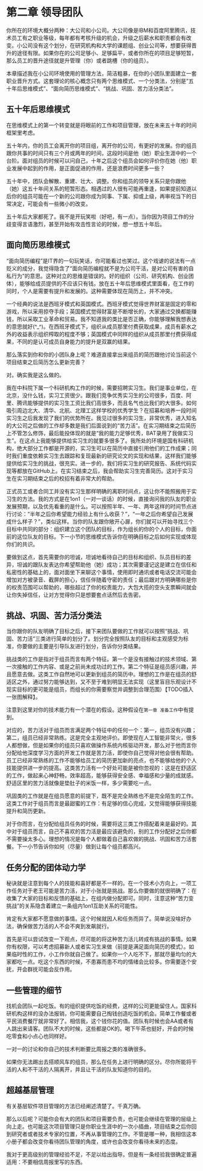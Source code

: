 # 第二章 领导团队

你所在的环境大概分两种：大公司和小公司。大公司像是IBM和百度阿里腾讯，技术员工有之职业等级，每年都有考核升级的机会，升级之后薪水和职责都会有改变。小公司没有这个划分，在研究机构和大学的课题组、创业公司等，想要获得晋升的途径有限。如果你在的公司足够小、足够扁平，或者你所在的项目足够短暂，那么员工的晋升途径就是升管理（你）或者跳槽（你的组员）。

本章描述我在小公司环境使用的管理方法，简洁粗暴，在你的小团队里面建立一套职业晋升方式。这套理论的核心概念只有两个思维模式、一个分类法，分别是“五十年后思维模式”、“面向简历思维模式”、“挑战、巩固、苦力活分类法”。

## 五十年后思维模式

在思维模式上的第一个转变就是将眼前的工作和项目管理，放在未来五十年的时间框架里考虑。

五十年内，你的员工会离开你的项目组，离开你的公司，有更好的发展。你的组员跟你共事的时间只有三个月或两年的时间，这段时间是他（她）职业生涯中的一个台阶。面对组员的时候可以问自己，十年之后这个组员会如何评价你在她（他）职业发展中起到的作用，是正面促进的作用，还是浪费时间更多一些？

五十年中，团队会解散、重建、壮大、调整。你和组员的领导关系只是你跟他（她）这五十年间关系的短暂形态。相遇过的人很有可能再重逢，如果提前知道以后你的组员可能在一个新的公司跟你成为同事、下属、抑或上级，再审视当下的日常决定，可能会有一些微小的改变。

五十年后大家都死了。我不是开玩笑啦（好吧，有一点）。当你因为项目工作的分歧变得言语激烈，甚至开始有攻击性言论的时候，想一想五十年后。

## 面向简历思维模式

“面向简历编程”是IT界的一句玩笑话，你可能看过也笑过。这个戏谑的说法有一点贬义的成分，我觉得隐含了“面向简历编程就不是为公司干活，是对公司有害的自私行为”的意思。这种对立的思维是错误的。好的组织（公司、研究机构、创业团体），能够给成员提供的不应该只有钱。放在五十年后思维模式里面看，在工作的同时，个人是需要有提升和发展的。这种需要体现在简历上，并不冲突。

一个经典的说法是西班牙模式和英国模式。西班牙模式觉得世界财富是固定的零和游戏，所以采用掠夺手段；英国模式觉得财富是不断增长的，大家通过交换都能赚钱，所以采取工业革命和贸易。我不知道我的类比是否正确，你能够理解我想表达的意思就好(^\_^)。在西班牙模式下，组织从成员那里付费获取成果，成员有薪水之外的收益表示组织榨取的程度不够；英国模式中同样的组织从成员那里付费获得成果，不同的是认可成员自身能力的提升是双赢的结果。

那么落实到你和你的小团队身上呢？难道直接拿出来组员的简历跟他讨论当前这个项目结束之后简历怎么更新完善？

对。确实我是这么做的。

我在中科院下属一个科研机构工作的时候，需要招聘实习生。我们是事业单位，在北京，没什么钱，实习工资很少。跟我们竞争优秀实习生的公司很多，百度、阿里、腾讯能够提供的实习生工资比我们高很多，而且名气也比我们的大很多。如何吸引周边北大、清华、北航、北理工这样学校的优秀学生？在招募和培养一段时间实习生之后我发现了我们的优势所在。我见过很多的实习生，非常优秀，进入知名的大公司之后做的工作却多数是我们后面说到的“苦力活”。在实习期结束之后简历上不管怎么修饰，最后能投体现的就是“我的能力足够优秀，BAT录用了我做实习生”。在这点上我能够提供给实习生的就要多很多了。我所处的环境是国有科研机构，绝大部分工作都是开源的，实习生可以在简历中直接引用他们的工作成果；同时我们重度依赖实习生去跟踪和复现最新的研究论文的实现和结果，这样我们能够提供给实习生的挑战，很充实。进一步的，我们将实习生的研究报告、系统代码实现等都放在GitHub上。在实习结束之后，我会帮助实习生完善简历。这对于实习生在实习期结束之后的校招有着非常大的帮助。

正式员工或者合同工并没有实习生那样明确的离职时间点，这让你不能照搬用于实习生的方法。我的方式是在1on1（一对一谈话）的时候，直接询问我的队友的职业发展预期，以及优先看重的是什么。可以按照半年、一年、两年这样的时间节点进行讨论：“半年之后你希望能力经验上有什么收获？”，“一年之后你希望自己发展成什么样子？”，类似这样。当你的队友跟你敞开心扉，你们就可以开始寻找三个目标中共同的部分：组织建立这个团队的目标，作为组长的你的个人的目标，你面前的这位队友的目标。下一小节的思维模式告诉你在明确目标之后如何实现或体现你们的共识。

要做到这点，首先需要你的坦诚，坦诚地看待自己的目标和组织、队员目标的差异，坦诚的跟队友表达你希望帮助他（她）成功；其次需要谨记这是建立在信任和私密性的基础上的，面对面坐下来聊这个事情，使用即时通讯或者电话交流可能会增加对方被录音、截屏的担心，信任伴随着守密的责任；最后跟对方明确哪些是你的权责范围可以帮助的，哪些超过了你的权责能力，大包大揽的空头支票瞬间就会让你失掉信任，让对方觉得你只是想要套点话然后去告密。

## 挑战、巩固、苦力活分类法

当你跟你的队友明确了目标之后，接下来团队要做的工作就可以按照“挑战、巩固、苦力活”三类进行简单的划分了。划分完全按照队友的目标和主观感受为标准，你要做的主要是引导队友进行划分，告诉你分类结果。

挑战类的工作是指对于组员而言有两个特征。第一个是没有接触过的技术领域、第一次接触的工作内容、或是之前尚未成功过的工作。第二个特征是组员感兴趣，并且愿意去做。这类工作自然地可以更新到组员的简历中。理想的工作是在组员的舒适区之外，通过努力能够达到，又不至于难到明显无法实现（这里盲目乐观设计不现实目标的更可能是组员，而组长的你需要察觉并调整到合理范围）【TODO插入一张图解释】。

注意到这里对你的技术能力有一个潜在的假设。这种假设在`第一章 准备工作`中有提到。

对应的，苦力活对于组员而言满足两个特征中的任何一个：第一，组员没有兴趣；第二，组员已经非常熟练。这是完全主观地评价。即使现在人工智能非常火，很多人都想做，但是如果你的组员只喜欢做操作系统内核驱动开发，那么对于他而言你分配给他深度学习方面的开发工作就是苦力活，即使你自己觉得对他会很有帮助。员工已经非常熟练的工作不能够给员工的简历更加新的亮点，也不能够给他的个人技能提供进一步的提高。这类苦力活有一个好处可能是被你忽视的：这是在舒适区的工作，做起来心神舒畅，效率超高，能够获得安全感、幸福感和少量的成就感。舒适区里的苦力活就像是垫肚子的米饭一样，多少需要吃一点。

巩固类的工作就是在组员愿意的前提下，既不是完全熟练也不是完全陌生的工作。这类工作对于组员而言是最甜蜜的工作：有足够的信心完成，又觉得能够获得技能提升和简历更新。

对于你而言，在分配给组员任务的时候，需要将这三类工作搭配着来是最好的。其中对于组员而言，自己不喜欢的苦力活是最应该避免的，别的工作分配好之后你都不需要操太多心。理想的情况是每个人都做着自己喜欢做的挑战、巩固和苦力活套餐。下一小节告诉你如何（尽量）做到让每个组员都高兴。

## 任务分配的团体动力学

秘诀就是注意到每个人的技能和喜好都是不一样的。在一个技术小方向上，一项工作任务对于老王可能是苦力活，对于小张就是挑战。那么你要做的就很明确了：在收集了大家的目标和反馈的基础上，在组内做分配即可。同时，注意这种“苦力变挑战”的关系隐含着建立一条组内1on1互助关系的可能性。

肯定有大家都不愿意做的事情。这个时候就因人和任务而异了。简单说没啥好办法，确保做苦力活的人不会不爽到发飙就行。

首先是可以尝试改变一下观点，尽可能的将这种苦力活儿转成有挑战的事情。如果你有权限，可以考虑招募新人或者实习生来做（前提是满足面向简历的模式）。如果临时性的工作，小工作你就自己做了。如果你一个人吃不下，那就尽量均匀的大家都吃一点。吃这个东西的时候，不患寡而患不均的情绪会比较多。你需要逐个安抚，开会群抚可能会反作用。

## 一些管理的细节

找机会团队一起吃饭。有的组织提供吃饭的经费，这样的公司更能留住人。国家科研机构这样的没办法报销，你可能需要自己掏钱创造吃饭的机会。简单工作餐或者平民消费餐厅就非常好了。相信我，这个钱你花的值。团队有时候也会AA或者有人跳出来请客。团队不大的时候，这些都是OK的。喝下午茶也挺好，开会的时候吃零食和小点心也同样好。

一对一的讨论和你自己的技术判断要比周报之类的准确很多。

如果你无法踢出去搭顺风车的组员，那么在任务上进行明确的区分。尽你所能将干活的人和不干活的人隔离开，并且让干活的队友知道你的目的。

## 超越基层管理

有关基层软件项目管理的方法已经阐述清楚了。千真万确。

那么以后呢？可能你会有大的团队和项目需要负责，也可能会继续在管理的层级上向上走。也可能这次项目管理只是你职业生涯中的一次小插曲，项目结束之后你回到研究者或者技术专家的位置，不再从事管理的工作。不管是哪一种，我相信这本小册子都会改变你看待团队管理的角度，或许也会改变你看待未来的态度。

我对于更高级别的管理经验不足，不足以给出指导。但是有一条经验我很确定普遍适用：不要相信周报里写的东西。
